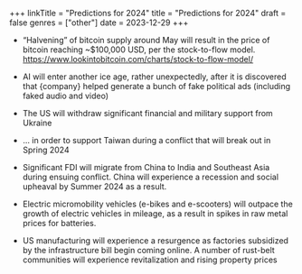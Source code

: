 +++
linkTitle = "Predictions for 2024"
title = "Predictions for 2024"
draft = false
genres = ["other"]
date = 2023-12-29
+++

- “Halvening” of bitcoin supply around May will result in the price of bitcoin reaching ~$100,000 USD, per the stock-to-flow model. https://www.lookintobitcoin.com/charts/stock-to-flow-model/

- AI will enter another ice age, rather unexpectedly, after it is discovered that {company} helped generate a bunch of fake political ads (including faked audio and video)

- The US will withdraw significant financial and military support from Ukraine

- … in order to support Taiwan during a conflict that will break out in Spring 2024

- Significant FDI will migrate from China to India and Southeast Asia during ensuing conflict. China will experience a recession and social upheaval by Summer 2024 as a result.

- Electric micromobility vehicles (e-bikes and e-scooters) will outpace the growth of electric vehicles in mileage, as a result in spikes in raw metal prices for batteries.  

- US manufacturing will experience a resurgence as factories subsidized by the infrastructure bill begin coming online. A number of rust-belt communities will experience revitalization and rising property prices
